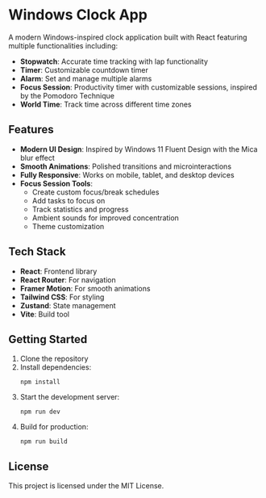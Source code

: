 # Windows Clock App

A modern Windows-inspired clock application built with React featuring multiple functionalities including:

- **Stopwatch**: Accurate time tracking with lap functionality
- **Timer**: Customizable countdown timer
- **Alarm**: Set and manage multiple alarms
- **Focus Session**: Productivity timer with customizable sessions, inspired by the Pomodoro Technique
- **World Time**: Track time across different time zones

## Features

- **Modern UI Design**: Inspired by Windows 11 Fluent Design with the Mica blur effect
- **Smooth Animations**: Polished transitions and microinteractions
- **Fully Responsive**: Works on mobile, tablet, and desktop devices
- **Focus Session Tools**: 
  - Create custom focus/break schedules
  - Add tasks to focus on
  - Track statistics and progress
  - Ambient sounds for improved concentration
  - Theme customization

## Tech Stack

- **React**: Frontend library
- **React Router**: For navigation
- **Framer Motion**: For smooth animations
- **Tailwind CSS**: For styling
- **Zustand**: State management
- **Vite**: Build tool

## Getting Started

1. Clone the repository
2. Install dependencies:
   ```
   npm install
   ```
3. Start the development server:
   ```
   npm run dev
   ```
4. Build for production:
   ```
   npm run build
   ```

## License

This project is licensed under the MIT License.
